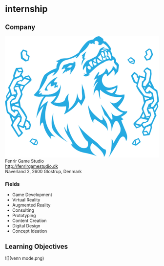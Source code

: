# internship

## Company
![](Fenrir_Logo_blue.png)
Fenrir Game Studio  
http://fenrirgamestudio.dk  
Naverland 2, 2600 Glostrup, Denmark  

### Fields
* Game Development
* Virtual Reality
* Augmented Reality
* Consulting
* Prototyping
* Content Creation
* Digital Design
* Concept Ideation

## Learning Objectives
![](venn mode.png)
